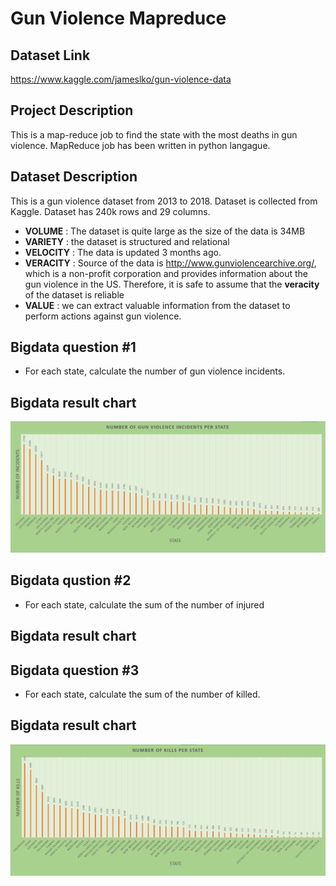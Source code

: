 # Gun Violence Mapreduce

## Dataset Link
https://www.kaggle.com/jameslko/gun-violence-data

## Project Description
This is a map-reduce job to find the state with the most deaths in gun violence. MapReduce job has been written in python langague. 

## Dataset Description

This is a gun violence dataset from 2013 to 2018. Dataset is collected from Kaggle. Dataset has 240k rows and 29 columns. 

- **VOLUME**   : The dataset is quite large as the size of the data is 34MB 
- **VARIETY**  : the dataset is structured and relational 
- **VELOCITY** : The data is updated 3 months ago.  
- **VERACITY** : Source of the data is http://www.gunviolencearchive.org/, which is a non-profit corporation and provides information about the gun violence in the US. Therefore, it is safe to assume that the **veracity** of the dataset is reliable  
- **VALUE**    : we can extract valuable information from the dataset to perform actions against gun violence. 


## Bigdata question #1

- For each state, calculate the number of gun violence incidents.

## Bigdata result chart
![numKilledPerState](https://github.com/paul-gomes/GunViolenceMapreduce/blob/master/NumOfIncidentsPerState/result/resultChart.PNG "Clustered column chart for number of incidents per state")

## Bigdata qustion #2
- For each state, calculate the sum of the number of injured

## Bigdata result chart

## Bigdata question #3

- For each state, calculate the sum of the number of killed.

## Bigdata result chart
![numKilledPerState](https://github.com/paul-gomes/GunViolenceMapreduce/blob/master/NumOfKilledPerState/result/resultChart.PNG "Clustered column chart for number of kills per state")



